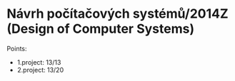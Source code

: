 # Návrh počítačových systémů/2014Z (Design of Computer Systems)

Points:
 - 1.project: 13/13
 - 2.project: 13/20
